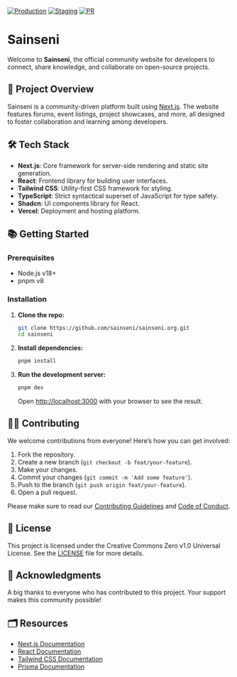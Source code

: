 [![Production](https://github.com/sainseni/sainseni.org/actions/workflows/release.yml/badge.svg)](https://github.com/sainseni/sainseni.org/actions/workflows/release.yml)
[![Staging](https://github.com/sainseni/sainseni.org/actions/workflows/staging.yml/badge.svg)](https://github.com/sainseni/sainseni.org/actions/workflows/staging.yml)
[![PR](https://github.com/sainseni/sainseni.org/actions/workflows/pull_request.yml/badge.svg)](https://github.com/sainseni/sainseni.org/actions/workflows/pull_request.yml)

# Sainseni

Welcome to **Sainseni**, the official community website for developers to connect, share knowledge, and collaborate on open-source projects.

## 🚀 Project Overview

Sainseni is a community-driven platform built using [Next.js](https://nextjs.org/). The website features forums, event listings, project showcases, and more, all designed to foster collaboration and learning among developers.

## 🛠️ Tech Stack

-   **Next.js**: Core framework for server-side rendering and static site generation.
-   **React**: Frontend library for building user interfaces.
-   **Tailwind CSS**: Utility-first CSS framework for styling.
-   **TypeScript**: Strict syntactical superset of JavaScript for type safety.
-   **Shadcn**: UI components library for React.
-   **Vercel**: Deployment and hosting platform.

## 📚 Getting Started

### Prerequisites

-   Node.js v18+
-   pnpm v8

### Installation

1. **Clone the repo:**

    ```bash
    git clone https://github.com/sainseni/sainseni.org.git
    cd sainseni
    ```

2. **Install dependencies:**

    ```bash
    pnpm install
    ```

3. **Run the development server:**

    ```bash
    pnpm dev
    ```

    Open [http://localhost:3000](http://localhost:3000) with your browser to see the result.

## 🧑‍💻 Contributing

We welcome contributions from everyone! Here’s how you can get involved:

1. Fork the repository.
2. Create a new branch (`git checkout -b feat/your-feature`).
3. Make your changes.
4. Commit your changes (`git commit -m 'Add some feature'`).
5. Push to the branch (`git push origin feat/your-feature`).
6. Open a pull request.

Please make sure to read our [Contributing Guidelines](CONTRIBUTING.md) and [Code of Conduct](CODE_OF_CONDUCT.md).

## 📝 License

This project is licensed under the Creative Commons Zero v1.0 Universal License. See the [LICENSE](LICENSE) file for more details.

## 🌟 Acknowledgments

A big thanks to everyone who has contributed to this project. Your support makes this community possible!

## 🗂️ Resources

-   [Next.js Documentation](https://nextjs.org/docs)
-   [React Documentation](https://reactjs.org/docs/getting-started.html)
-   [Tailwind CSS Documentation](https://tailwindcss.com/docs)
-   [Prisma Documentation](https://www.prisma.io/docs)
